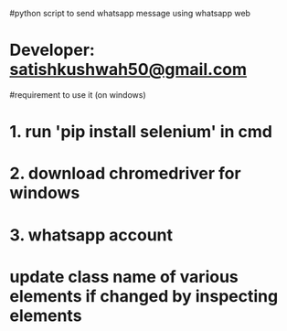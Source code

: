 #python script to send whatsapp message using whatsapp web
# Developer: satishkushwah50@gmail.com

#requirement to use it (on windows)
#  1.  run 'pip install selenium' in cmd
#  2.  download chromedriver for windows
#  3.  whatsapp account 
# update class name of various elements if changed by inspecting elements
